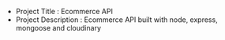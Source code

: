 - Project Title : Ecommerce API
- Project Description : Ecommerce API built with node, express, mongoose and cloudinary
